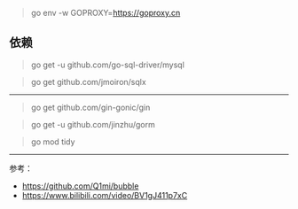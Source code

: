 
> go env -w GOPROXY=https://goproxy.cn


## 依赖

> go get -u github.com/go-sql-driver/mysql

> go get github.com/jmoiron/sqlx

---

> go get github.com/gin-gonic/gin

>go get -u github.com/jinzhu/gorm

>go mod tidy  


---

参考：
- https://github.com/Q1mi/bubble
- https://www.bilibili.com/video/BV1gJ411p7xC